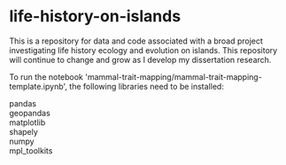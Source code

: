 # life-history-on-islands
This is a repository for data and code associated with a broad project investigating life history ecology and evolution on islands. This repository will continue to change and grow as I develop my dissertation research.

To run the notebook 'mammal-trait-mapping/mammal-trait-mapping-template.ipynb', the following libraries need to be installed:
<dl>
  <dt>pandas</dt>
  <dt>geopandas</dt>
  <dt>matplotlib</dt>
  <dt>shapely</dt>
  <dt>numpy</dt>
  <dt>mpl_toolkits</dt>
</dl>
